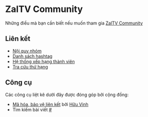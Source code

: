 # ZalTV Community

Những điều mà bạn cần biết nếu muốn tham gia [ZalTV Community](https://www.facebook.com/groups/zaltv.community/)

## Liên kết

- [Nội quy nhóm](rules.md)
- [Danh sách hashtag](hashtags.md)
- [Hệ thống xếp hạng thành viên](rank.md)
- [Tra cứu thứ hạng](https://zaltv.ga/rank)

## Công cụ

Các công cụ liệt kê dưới đây được đóng góp bởi cộng đồng:

-  [Mã hóa, bảo vệ liên kết](https://tranvinh.ooo/) bởi [Hữu Vinh](https://fb.me/huuvinh.vt)
-  Tìm kiếm bài viết [#](https://#)
